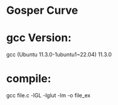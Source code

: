 # Gosper Curve

# gcc Version:
gcc (Ubuntu 11.3.0-1ubuntu1~22.04) 11.3.0

# compile: 
gcc file.c -lGL -lglut -lm -o file_ex
